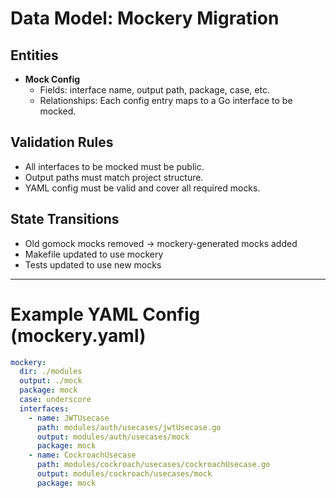 # Data Model: Mockery Migration

## Entities
- **Mock Config**
  - Fields: interface name, output path, package, case, etc.
  - Relationships: Each config entry maps to a Go interface to be mocked.

## Validation Rules
- All interfaces to be mocked must be public.
- Output paths must match project structure.
- YAML config must be valid and cover all required mocks.

## State Transitions
- Old gomock mocks removed → mockery-generated mocks added
- Makefile updated to use mockery
- Tests updated to use new mocks

---
# Example YAML Config (mockery.yaml)
```yaml
mockery:
  dir: ./modules
  output: ./mock
  package: mock
  case: underscore
  interfaces:
    - name: JWTUsecase
      path: modules/auth/usecases/jwtUsecase.go
      output: modules/auth/usecases/mock
      package: mock
    - name: CockroachUsecase
      path: modules/cockroach/usecases/cockroachUsecase.go
      output: modules/cockroach/usecases/mock
      package: mock
```
